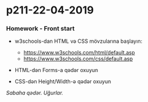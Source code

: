 # p211-22-04-2019

### Homework - Front start
- w3schools-dan HTML və CSS mövzularına başlayın:
  - https://www.w3schools.com/html/default.asp
  - https://www.w3schools.com/css/default.asp
  
- HTML-dən Forms-a qədər oxuyun
- CSS-dən Height/Width-ə qədər oxuyun

*Sabaha qədər. Uğurlar.*

